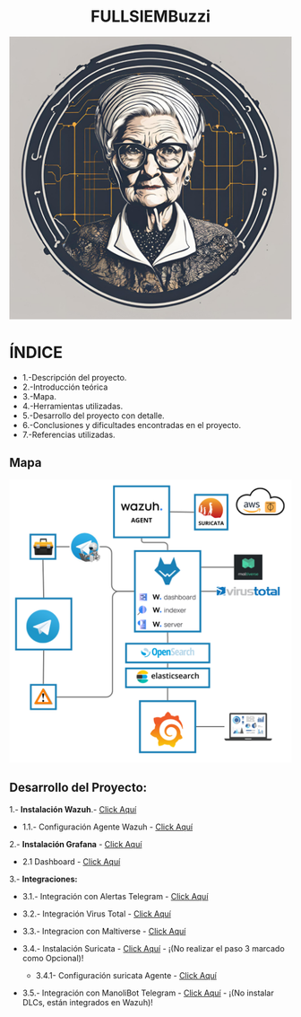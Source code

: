 # <center>  FULLSIEMBuzzi </center>

![buzzi](/img/buzzi.png)

# ÍNDICE

- 1.-Descripción del proyecto.
- 2.-Introducción teórica
- 3.-Mapa.
- 4.-Herramientas utilizadas.
- 5.-Desarrollo del proyecto con detalle.
- 6.-Conclusiones y dificultades encontradas en el proyecto.
- 7.-Referencias utilizadas.

## Mapa


![mapa](/img/map.png)


## Desarrollo del Proyecto:

   1.- **Instalación Wazuh**.- [Click Aquí](https://documentation.wazuh.com/current/installation-guide/index.html)

   - 1.1.- Configuración Agente Wazuh - [Click Aquí](https://documentation.wazuh.com/current/installation-guide/wazuh-agent/index.html)
 

   2.- **Instalación Grafana** - [Click Aquí](Guia/conf-grafana)
   
   - 2.1 Dashboard - [Click Aquí](Guia/Dashboard.json)
     
   3.- **Integraciones:**

   - 3.1.- Integración con Alertas Telegram - [Click Aquí](Guia/conf-telegram.md)

   - 3.2.- Integración Virus Total - [Click Aquí](https://documentation.wazuh.com/current/user-manual/capabilities/malware-detection/virus-total-integration.html)
   - 3.3.- Integracion con Maltiverse - [Click Aquí](https://documentation.wazuh.com/current/user-manual/manager/manual-integration.html#maltiverse)
   - 3.4.- Instalación Suricata - [Click Aquí](https://github.com/Scosrom/Suricata-Telegram/blob/main/README.md)  - ¡(No realizar el paso 3 marcado como Opcional)!
      - 3.4.1- Configuración suricata Agente - [Click Aquí](Guia/conf-suricata.md)
   - 3.5.- Integración con ManoliBot Telegram - [Click Aquí](https://github.com/Scosrom/ManoliBot-Telegram)  - ¡(No instalar DLCs, están integrados en Wazuh)! 

